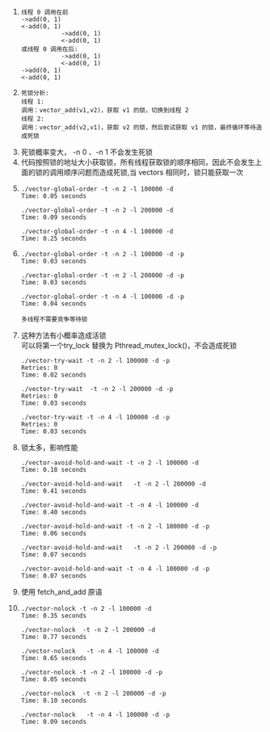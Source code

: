 1. ```
   线程 0 调用在前
   ->add(0, 1)
   <-add(0, 1)
              ->add(0, 1)
              <-add(0, 1)
   或线程 0 调用在后:
              ->add(0, 1)
              <-add(0, 1)
   ->add(0, 1)
   <-add(0, 1)
2. ```
   死锁分析:
   线程 1:
   调用：vector_add(v1,v2)，获取 v1 的锁，切换到线程 2
   线程 2:
   调用：vector_add(v2,v1)，获取 v2 的锁，然后尝试获取 v1 的锁，最终循环等待造成死锁
3. 死锁概率变大， -n 0 、-n 1 不会发生死锁
4. 代码按照锁的地址大小获取锁，所有线程获取锁的顺序相同，因此不会发生上面的锁的调用顺序问题而造成死锁,当 vectors 相同时，锁只能获取一次
5. ```
   ./vector-global-order -t -n 2 -l 100000 -d
   Time: 0.05 seconds

   ./vector-global-order -t -n 2 -l 200000 -d
   Time: 0.09 seconds

   ./vector-global-order -t -n 4 -l 100000 -d
   Time: 0.25 seconds
6. ```
   ./vector-global-order -t -n 2 -l 100000 -d -p
   Time: 0.03 seconds

   ./vector-global-order -t -n 2 -l 200000 -d -p
   Time: 0.03 seconds

   ./vector-global-order -t -n 4 -l 100000 -d -p
   Time: 0.04 seconds

   多线程不需要竞争等待锁
7. 这种方法有小概率造成活锁  
   可以将第一个try_lock 替换为 Pthread_mutex_lock()，不会造成死锁  
   ```
   ./vector-try-wait -t -n 2 -l 100000 -d -p
   Retries: 0
   Time: 0.02 seconds

   ./vector-try-wait  -t -n 2 -l 200000 -d -p
   Retries: 0
   Time: 0.03 seconds

   ./vector-try-wait -t -n 4 -l 100000 -d -p
   Retries: 0
   Time: 0.03 seconds
8. 锁太多，影响性能
   ```
   ./vector-avoid-hold-and-wait -t -n 2 -l 100000 -d
   Time: 0.18 seconds

   ./vector-avoid-hold-and-wait   -t -n 2 -l 200000 -d
   Time: 0.41 seconds

   ./vector-avoid-hold-and-wait -t -n 4 -l 100000 -d
   Time: 0.40 seconds

   ./vector-avoid-hold-and-wait -t -n 2 -l 100000 -d -p
   Time: 0.06 seconds

   ./vector-avoid-hold-and-wait   -t -n 2 -l 200000 -d -p
   Time: 0.07 seconds

   ./vector-avoid-hold-and-wait -t -n 4 -l 100000 -d -p
   Time: 0.07 seconds
9. 使用 fetch_and_add 原语
10. ```
    ./vector-nolock -t -n 2 -l 100000 -d
    Time: 0.35 seconds

    ./vector-nolock  -t -n 2 -l 200000 -d
    Time: 0.77 seconds

    ./vector-nolock   -t -n 4 -l 100000 -d
    Time: 0.65 seconds

    ./vector-nolock -t -n 2 -l 100000 -d -p
    Time: 0.05 seconds

    ./vector-nolock  -t -n 2 -l 200000 -d -p
    Time: 0.10 seconds

    ./vector-nolock   -t -n 4 -l 100000 -d -p
    Time: 0.09 seconds